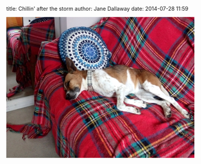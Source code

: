 
title: Chillin' after the storm
author: Jane Dallaway
date: 2014-07-28 11:59

<div><a href="/media/tp_IMG_20140728_113724.jpg"><img src="/media/tp_thumb_IMG_20140728_113724.jpg" width="500" height="375"/></a></div>


  
      